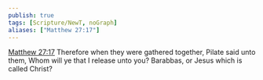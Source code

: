 ```yaml
---
publish: true
tags: [Scripture/NewT, noGraph]
aliases: ["Matthew 27:17"]
---
```

[Matthew 27:17](https://churchofjesuschrist.org/study/scriptures/nt/matt/27?lang=eng&id=p17#p17) Therefore when they were gathered together, Pilate said unto them, Whom will ye that I release unto you? Barabbas, or Jesus which is called Christ?
